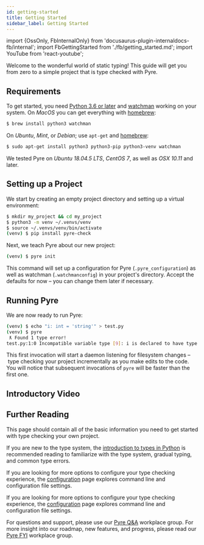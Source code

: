 ```yaml
---
id: getting-started
title: Getting Started
sidebar_label: Getting Started
---
```

import {OssOnly, FbInternalOnly} from 'docusaurus-plugin-internaldocs-fb/internal';
import FbGettingStarted from './fb/getting_started.md';
import YouTube from 'react-youtube';

<FbInternalOnly>

<FbGettingStarted />

</FbInternalOnly>

<OssOnly>

Welcome to the wonderful world of static typing! This guide will get you from zero to a simple project that is type checked with Pyre.

## Requirements
To get started, you need [Python 3.6 or later](https://www.python.org/getit/) and [watchman](https://facebook.github.io/watchman/) working on your system. On *MacOS* you can get everything with [homebrew](https://brew.sh/):
```bash
$ brew install python3 watchman
```
On *Ubuntu*, *Mint*, or *Debian*; use `apt-get` and [homebrew](https://brew.sh/):
```bash
$ sudo apt-get install python3 python3-pip python3-venv watchman
```
We tested Pyre on *Ubuntu 18.04.5 LTS*, *CentOS 7*, as well as *OSX 10.11* and later.

## Setting up a Project
We start by creating an empty project directory and setting up a virtual environment:

```bash
$ mkdir my_project && cd my_project
$ python3 -m venv ~/.venvs/venv
$ source ~/.venvs/venv/bin/activate
(venv) $ pip install pyre-check
```

Next, we teach Pyre about our new project:
```bash
(venv) $ pyre init
```
This command will set up a configuration for Pyre (`.pyre_configuration`) as well as watchman (`.watchmanconfig`) in your project's directory. Accept the defaults for now – you can change them later if necessary.

## Running Pyre
We are now ready to run Pyre:
```bash
(venv) $ echo "i: int = 'string'" > test.py
(venv) $ pyre
 ƛ Found 1 type error!
test.py:1:0 Incompatible variable type [9]: i is declared to have type `int` but is used as type `str`.
```
This first invocation will start a daemon listening for filesystem changes – type checking your project incrementally as you make edits to the code. You will notice that subsequent invocations of `pyre` will be faster than the first one.

## Introductory Video

<YouTube videoId="k_xElpxw9aY" />

</OssOnly>

## Further Reading

This page should contain all of the basic information you need to get started with type checking your own project.

If you are new to the type system, the [introduction to types in Python](gradual_typing.md) is recommended reading to familiarize with the type system, gradual typing, and common type errors.

<FbInternalOnly>

If you are looking for more options to configure your type checking experience, the [configuration](fb/configuration.md) page explores command line and configuration file settings.

</FbInternalOnly>

<OssOnly>

If you are looking for more options to configure your type checking experience, the [configuration](configuration.md) page explores command line and configuration file settings.

</OssOnly>

<FbInternalOnly>

For questions and support, please use our [Pyre Q&A](https://fb.workplace.com/groups/pyreqa) workplace group. For more insight into our roadmap, new features, and progress, please read our [Pyre FYI](https://fb.workplace.com/groups/295311271085134) workplace group.

</FbInternalOnly>
